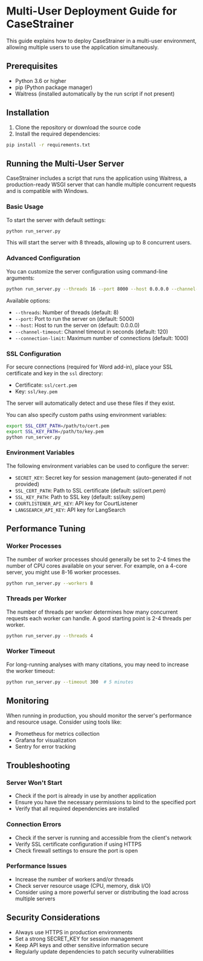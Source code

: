 # Multi-User Deployment Guide for CaseStrainer

This guide explains how to deploy CaseStrainer in a multi-user environment, allowing multiple users to use the application simultaneously.

## Prerequisites

- Python 3.6 or higher
- pip (Python package manager)
- Waitress (installed automatically by the run script if not present)

## Installation

1. Clone the repository or download the source code
2. Install the required dependencies:

```bash
pip install -r requirements.txt
```

## Running the Multi-User Server

CaseStrainer includes a script that runs the application using Waitress, a production-ready WSGI server that can handle multiple concurrent requests and is compatible with Windows.

### Basic Usage

To start the server with default settings:

```bash
python run_server.py
```

This will start the server with 8 threads, allowing up to 8 concurrent users.

### Advanced Configuration

You can customize the server configuration using command-line arguments:

```bash
python run_server.py --threads 16 --port 8000 --host 0.0.0.0 --channel-timeout 180 --connection-limit 2000
```

Available options:

- `--threads`: Number of threads (default: 8)
- `--port`: Port to run the server on (default: 5000)
- `--host`: Host to run the server on (default: 0.0.0.0)
- `--channel-timeout`: Channel timeout in seconds (default: 120)
- `--connection-limit`: Maximum number of connections (default: 1000)

### SSL Configuration

For secure connections (required for Word add-in), place your SSL certificate and key in the `ssl` directory:

- Certificate: `ssl/cert.pem`
- Key: `ssl/key.pem`

The server will automatically detect and use these files if they exist.

You can also specify custom paths using environment variables:

```bash
export SSL_CERT_PATH=/path/to/cert.pem
export SSL_KEY_PATH=/path/to/key.pem
python run_server.py
```

### Environment Variables

The following environment variables can be used to configure the server:

- `SECRET_KEY`: Secret key for session management (auto-generated if not provided)
- `SSL_CERT_PATH`: Path to SSL certificate (default: ssl/cert.pem)
- `SSL_KEY_PATH`: Path to SSL key (default: ssl/key.pem)
- `COURTLISTENER_API_KEY`: API key for CourtListener
- `LANGSEARCH_API_KEY`: API key for LangSearch

## Performance Tuning

### Worker Processes

The number of worker processes should generally be set to 2-4 times the number of CPU cores available on your server. For example, on a 4-core server, you might use 8-16 worker processes.

```bash
python run_server.py --workers 8
```

### Threads per Worker

The number of threads per worker determines how many concurrent requests each worker can handle. A good starting point is 2-4 threads per worker.

```bash
python run_server.py --threads 4
```

### Worker Timeout

For long-running analyses with many citations, you may need to increase the worker timeout:

```bash
python run_server.py --timeout 300  # 5 minutes
```

## Monitoring

When running in production, you should monitor the server's performance and resource usage. Consider using tools like:

- Prometheus for metrics collection
- Grafana for visualization
- Sentry for error tracking

## Troubleshooting

### Server Won't Start

- Check if the port is already in use by another application
- Ensure you have the necessary permissions to bind to the specified port
- Verify that all required dependencies are installed

### Connection Errors

- Check if the server is running and accessible from the client's network
- Verify SSL certificate configuration if using HTTPS
- Check firewall settings to ensure the port is open

### Performance Issues

- Increase the number of workers and/or threads
- Check server resource usage (CPU, memory, disk I/O)
- Consider using a more powerful server or distributing the load across multiple servers

## Security Considerations

- Always use HTTPS in production environments
- Set a strong SECRET_KEY for session management
- Keep API keys and other sensitive information secure
- Regularly update dependencies to patch security vulnerabilities
